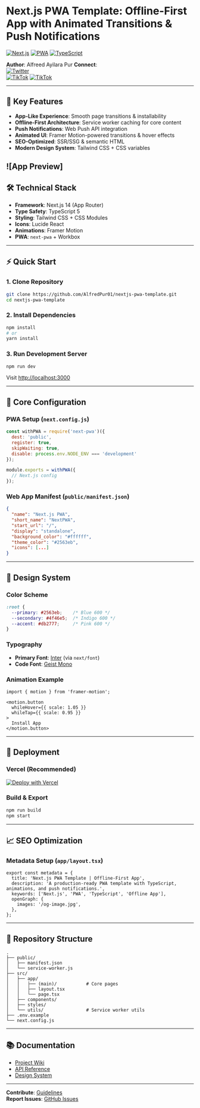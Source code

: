 
# Next.js PWA Template: Offline-First App with Animated Transitions & Push Notifications

[![Next.js](https://img.shields.io/badge/Next.js-14.2.3-000000?logo=next.js)](https://nextjs.org/)
[![PWA](https://img.shields.io/badge/PWA-Optimized-5A0FC8?logo=pwa)](https://web.dev/progressive-web-apps/)
[![TypeScript](https://img.shields.io/badge/TypeScript-5.0-3178C6?logo=typescript)](https://www.typescriptlang.org/)

**Author**: Alfreed Ayilara Pur 
**Connect**:  
[![Twitter](https://img.shields.io/badge/Twitter-@d_darkmystique-1DA1F2?logo=twitter)](https://x.com/d_darkmystique)  
[![TikTok](https://img.shields.io/badge/TikTok-@idan_0f_tech1-000000?logo=tiktok)](https://tiktok.com/@idan_of_tech1)
[![TikTok](https://img.shields.io/badge/TikTok-@alfred_pur.js-000000?logo=tiktok)](https://tiktok.com/@alfred_pur.js)

---

## 🌟 Key Features
- **App-Like Experience**: Smooth page transitions & installability
- **Offline-First Architecture**: Service worker caching for core content
- **Push Notifications**: Web Push API integration
- **Animated UI**: Framer Motion-powered transitions & hover effects
- **SEO-Optimized**: SSR/SSG & semantic HTML
- **Modern Design System**: Tailwind CSS + CSS variables

![App Preview] 
---

## 🛠️ Technical Stack
- **Framework**: Next.js 14 (App Router)
- **Type Safety**: TypeScript 5
- **Styling**: Tailwind CSS + CSS Modules
- **Icons**: Lucide React
- **Animations**: Framer Motion
- **PWA**: `next-pwa` + Workbox

---

## ⚡ Quick Start

### 1. Clone Repository
```bash
git clone https://github.com/AlfredPur01/nextjs-pwa-template.git
cd nextjs-pwa-template
```

### 2. Install Dependencies
```bash
npm install
# or
yarn install
```

### 3. Run Development Server
```bash
npm run dev
```
Visit [http://localhost:3000](http://localhost:3000)

---

## 🔧 Core Configuration

### PWA Setup (`next.config.js`)
```javascript
const withPWA = require('next-pwa')({
  dest: 'public',
  register: true,
  skipWaiting: true,
  disable: process.env.NODE_ENV === 'development'
});

module.exports = withPWA({
  // Next.js config
});
```

### Web App Manifest (`public/manifest.json`)
```json
{
  "name": "Next.js PWA",
  "short_name": "NextPWA",
  "start_url": "/",
  "display": "standalone",
  "background_color": "#ffffff",
  "theme_color": "#2563eb",
  "icons": [...]
}
```

---

## 🎨 Design System

### Color Scheme
```css
:root {
  --primary: #2563eb;    /* Blue 600 */
  --secondary: #4f46e5;  /* Indigo 600 */
  --accent: #db2777;     /* Pink 600 */
}
```

### Typography
- **Primary Font**: [Inter](https://rsms.me/inter/) (via `next/font`)
- **Code Font**: [Geist Mono](https://vercel.com/font/mono)

### Animation Example
```tsx
import { motion } from 'framer-motion';

<motion.button
  whileHover={{ scale: 1.05 }}
  whileTap={{ scale: 0.95 }}
>
  Install App
</motion.button>
```

---

## 🚀 Deployment

### Vercel (Recommended)
[![Deploy with Vercel](https://vercel.com/button)](https://vercel.com/new/clone?repository-url=https://github.com/your-username/nextjs-pwa-template)

### Build & Export
```bash
npm run build
npm start
```

---

## 📈 SEO Optimization

### Metadata Setup (`app/layout.tsx`)
```tsx
export const metadata = {
  title: 'Next.js PWA Template | Offline-First App',
  description: 'A production-ready PWA template with TypeScript, animations, and push notifications.',
  keywords: ['Next.js', 'PWA', 'TypeScript', 'Offline App'],
  openGraph: {
    images: '/og-image.jpg',
  },
};
```

---

## 📂 Repository Structure
```
.
├── public/
│   ├── manifest.json
│   └── service-worker.js
├── src/
│   ├── app/
│   │   ├── (main)/           # Core pages
│   │   ├── layout.tsx
│   │   └── page.tsx
│   ├── components/
│   ├── styles/
│   └── utils/                # Service worker utils
├── .env.example
└── next.config.js
```

---

## 📚 Documentation
- [Project Wiki](https://github.com/AlfredPur01/nextjs-pwa-template/wiki)
- [API Reference](/docs/API.md)
- [Design System](/design-system.fig)

---

  
**Contribute**: [Guidelines](/CONTRIBUTING.md)  
**Report Issues**: [GitHub Issues](https://github.com/AlfredPur01/nextjs-pwa-template/issues)